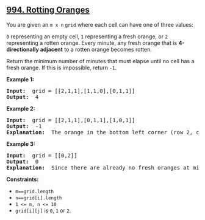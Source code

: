 <h2><a href="https://leetcode.com/problems/rotting-oranges">994. Rotting Oranges</a></h2>

<p>
You are given an <code>m x n</code> <code>grid</code> where each cell can have one of three values:

<code>0</code> representing an empty cell,
<code>1</code> representing a fresh orange, or
<code>2</code> representing a rotten orange.
Every minute, any fresh orange that is <strong>4-directionally adjacent</strong> to a rotten orange becomes rotten.

Return the minimum number of minutes that must elapse until no cell has a fresh orange. If this is impossible, return <code>-1</code>.
</p>

<p><strong class="example">Example 1:</strong></p>

<pre>
<strong>Input: </strong> grid = [[2,1,1],[1,1,0],[0,1,1]]
<strong>Output: </strong> 4
</pre>

<p><strong class="example">Example 2:</strong></p>

<pre>
<strong>Input: </strong> grid = [[2,1,1],[0,1,1],[1,0,1]]
<strong>Output: </strong> -1
<strong>Explanation: </strong> The orange in the bottom left corner (row 2, column 0) is never rotten, because rotting only happens 4-directionally.
</pre>

<p><strong class="example">Example 3:</strong></p>

<pre>
<strong>Input: </strong> grid = [[0,2]]
<strong>Output: </strong> 0
<strong>Explanation: </strong> Since there are already no fresh oranges at minute 0, the answer is just 0.
</pre>

<p><strong>Constraints:</strong></p>

<ul>
	<li><code>m==grid.length</code></li>
    <li><code>n==grid[i].length</code></li>
  <li><code>1 &lt;= m, n &lt;= 10</code></li>
  <li><code>grid[i][j]</code> is <code>0</code>, <code>1</code> or <code>2</code>.</li>
</ul>
</div>